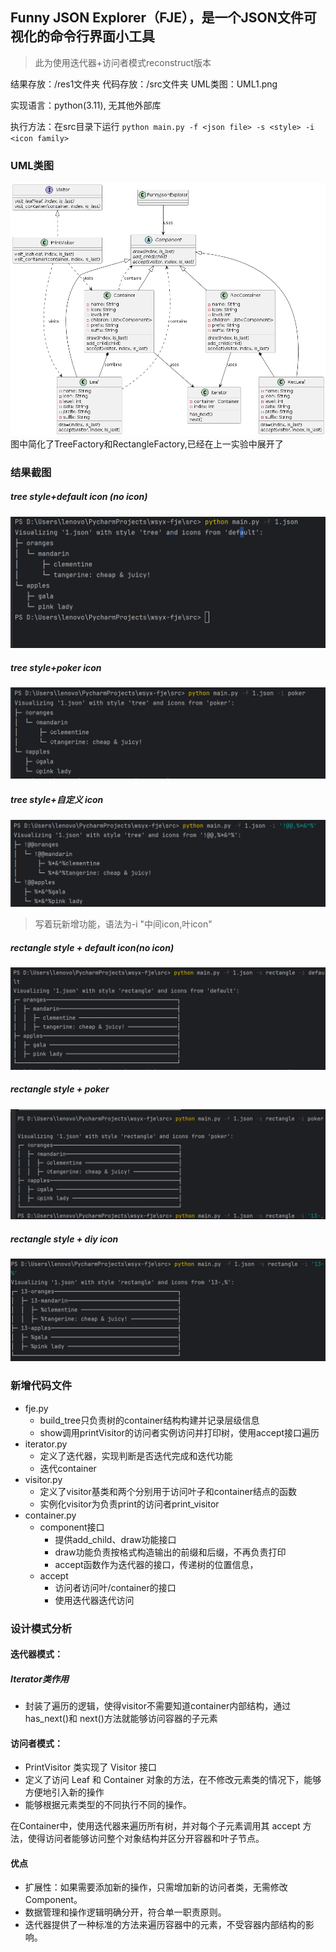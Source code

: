 ## Funny JSON Explorer（**FJE**），是一个JSON文件可视化的命令行界面小工具
> 此为使用迭代器+访问者模式reconstruct版本

结果存放：/res1文件夹
代码存放：/src文件夹
UML类图：UML1.png

实现语言：python(3.11), 无其他外部库

执行方法：在src目录下运行 `python main.py -f <json file> -s <style> -i <icon family>` 

<a name="MSP75"></a>
### UML类图
![img.png](UML1.png)图中简化了TreeFactory和RectangleFactory,已经在上一实验中展开了

<a name="lLBY5"></a>
### 结果截图
<a name="CmMTj"></a>
##### tree style+default icon (no icon)
![img_1.png](res1/1_1.png)
<a name="vLmDk"></a>
##### tree style+poker icon
![img.png](res1/1_2.png)
<a name="fQexS"></a>
##### tree style+自定义 icon
![img.png](res1/1_3.png)
> 写着玩新增功能，语法为-i "中间icon,叶icon"

<a name="sBa6m"></a>
##### rectangle style + default icon(no icon)
![img_1.png](res1/2_3.png)
<a name="rQnBH"></a>
##### rectangle style + poker
![img.png](res1/2_2.png)
<a name="V0lUn"></a>
##### rectangle style + diy icon
![img_1.png](res1/2_1.png)
<a name="YpG7N"></a>
### 新增代码文件

- fje.py
  - build_tree只负责树的container结构构建并记录层级信息
  - show调用printVisitor的访问者实例访问并打印树，使用accept接口遍历
- iterator.py
  - 定义了迭代器，实现判断是否迭代完成和迭代功能
  - 迭代container
- visitor.py
  - 定义了visitor基类和两个分别用于访问叶子和container结点的函数
  - 实例化visitor为负责print的访问者print_visitor
- container.py
   - component接口
      - 提供add_child、draw功能接口
      - draw功能负责按格式构造输出的前缀和后缀，不再负责打印
      - accept函数作为迭代器的接口，传递树的位置信息，
   - accept
     - 访问者访问叶/container的接口
     - 使用迭代器迭代访问


### 设计模式分析
<a name="sOr8o"></a>
#### 迭代器模式：
##### Iterator类作用
- 封装了遍历的逻辑，使得visitor不需要知道container内部结构，通过 has_next()和 next()方法就能够访问容器的子元素

#### 访问者模式：
- PrintVisitor 类实现了 Visitor 接口
- 定义了访问 Leaf 和 Container 对象的方法，在不修改元素类的情况下，能够方便地引入新的操作
- 能够根据元素类型的不同执行不同的操作。 


在Container中，使用迭代器来遍历所有树，并对每个子元素调用其 accept 方法，使得访问者能够访问整个对象结构并区分开容器和叶子节点。

#### 优点
- 扩展性：如果需要添加新的操作，只需增加新的访问者类，无需修改Component。
- 数据管理和操作逻辑明确分开，符合单一职责原则。
- 迭代器提供了一种标准的方法来遍历容器中的元素，不受容器内部结构的影响。

